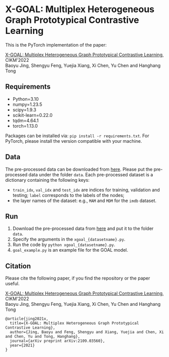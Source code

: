 # X-GOAL: Multiplex Heterogeneous Graph Prototypical Contrastive Learning
This is the PyTorch implementation of the paper:

[X-GOAL: Multiplex Heterogeneous Graph Prototypical Contrastive Learning](https://arxiv.org/abs/2109.03560), CIKM'2022\
Baoyu Jing, Shengyu Feng, Yuejia Xiang, Xi Chen, Yu Chen and Hanghang Tong

## Requirements
- Python=3.10
- numpy=1.23.5
- scipy=1.9.3
- scikit-learn=0.22.0
- tqdm=4.64.1
- torch=1.13.0 

Packages can be installed via: `pip install -r requirements.txt`.
For PyTorch, please install the version compatible with your machine.


## Data
The pre-processed data can be downloaded from [here](https://www.dropbox.com/s/48oe7shjq0ih151/data.tar.gz?dl=0). 
Please put the pre-processed data under the folder `data`.
Each pre-processed dataset is a dictionary containing the following keys:
- `train_idx`, `val_idx` and `test_idx` are indices for training, validation and testing; 
`label` corresponds to the labels of the nodes;
- the layer names of the dataset: e.g., `MAM` and `MDM` for the `imdb` dataset.

## Run
1. Download the pre-processed data from [here](https://www.dropbox.com/s/48oe7shjq0ih151/data.tar.gz?dl=0)
   and put it to the folder `data`.
2. Specify the arguments in the `xgoal_{datasetname}.py`.
3. Run the code by `python xgoal_{datasetname}.py`.
4. `goal_example.py` is an example file for the GOAL model.


## Citation
Please cite the following paper, if you find the repository or the paper useful.

[X-GOAL: Multiplex Heterogeneous Graph Prototypical Contrastive Learning](https://arxiv.org/abs/2109.03560), CIKM'2022\
Baoyu Jing, Shengyu Feng, Yuejia Xiang, Xi Chen, Yu Chen and Hanghang Tong

```
@article{jing2021x,
  title={X-GOAL: Multiplex Heterogeneous Graph Prototypical Contrastive Learning},
  author={Jing, Baoyu and Feng, Shengyu and Xiang, Yuejia and Chen, Xi and Chen, Yu and Tong, Hanghang},
  journal={arXiv preprint arXiv:2109.03560},
  year={2021}
}
```